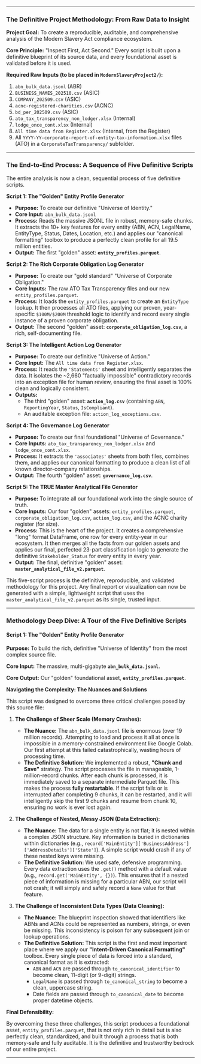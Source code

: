 
---

### **The Definitive Project Methodology: From Raw Data to Insight**

**Project Goal:** To create a reproducible, auditable, and comprehensive analysis of the Modern Slavery Act compliance ecosystem.

**Core Principle:** "Inspect First, Act Second." Every script is built upon a definitive blueprint of its source data, and every foundational asset is validated before it is used.

**Required Raw Inputs (to be placed in `ModernSlaveryProject2/`):**
1.  `abn_bulk_data.jsonl` (ABR)
2.  `BUSINESS_NAMES_202510.csv` (ASIC)
3.  `COMPANY_202509.csv` (ASIC)
4.  `acnc-registered-charities.csv` (ACNC)
5.  `bd_per_202509.csv` (ASIC)
6.  `ato_tax_transparency_non_lodger.xlsx` (Internal)
7.  `lodge_once_cont.xlsx` (Internal)
8.  `All time data from Register.xlsx` (Internal, from the Register)
9.  All `YYYY-YY-corporate-report-of-entity-tax-information.xlsx` files (ATO) in a `CorporateTaxTransparency/` subfolder.

---

### **The End-to-End Process: A Sequence of Five Definitive Scripts**

The entire analysis is now a clean, sequential process of five definitive scripts.

**Script 1: The "Golden" Entity Profile Generator**
*   **Purpose:** To create our definitive "Universe of Identity."
*   **Core Input:** `abn_bulk_data.jsonl`
*   **Process:** Reads the massive JSONL file in robust, memory-safe chunks. It extracts the 10+ key features for every entity (ABN, ACN, LegalName, EntityType, Status, Dates, Location, etc.) and applies our "canonical formatting" toolbox to produce a perfectly clean profile for all 19.5 million entities.
*   **Output:** The first "golden" asset: **`entity_profiles.parquet`**.

**Script 2: The Rich Corporate Obligation Log Generator**
*   **Purpose:** To create our "gold standard" "Universe of Corporate Obligation."
*   **Core Inputs:** The raw ATO Tax Transparency files and our new `entity_profiles.parquet`.
*   **Process:** It loads the `entity_profiles.parquet` to create an `EntityType` lookup. It then processes all ATO files, applying our proven, year-specific `$100M/$200M` threshold logic to identify and record every single instance of a proven corporate obligation.
*   **Output:** The second "golden" asset: **`corporate_obligation_log.csv`**, a rich, self-documenting file.

**Script 3: The Intelligent Action Log Generator**
*   **Purpose:** To create our definitive "Universe of Action."
*   **Core Input:** The `All time data from Register.xlsx`.
*   **Process:** It reads the `'Statements'` sheet and intelligently separates the data. It isolates the ~2,660 "factually impossible" contradictory records into an exception file for human review, ensuring the final asset is 100% clean and logically consistent.
*   **Outputs:**
    *   The third "golden" asset: **`action_log.csv`** (containing `ABN`, `ReportingYear`, `Status`, `IsCompliant`).
    *   An auditable exception file: `action_log_exceptions.csv`.

**Script 4: The Governance Log Generator**
*   **Purpose:** To create our final foundational "Universe of Governance."
*   **Core Inputs:** `ato_tax_transparency_non_lodger.xlsx` and `lodge_once_cont.xlsx`.
*   **Process:** It extracts the `'associates'` sheets from both files, combines them, and applies our canonical formatting to produce a clean list of all known director-company relationships.
*   **Output:** The fourth "golden" asset: **`governance_log.csv`**.

**Script 5: The TRUE Master Analytical File Generator**
*   **Purpose:** To integrate all our foundational work into the single source of truth.
*   **Core Inputs:** Our four "golden" assets: `entity_profiles.parquet`, `corporate_obligation_log.csv`, `action_log.csv`, and the ACNC charity register (for size).
*   **Process:** This is the heart of the project. It creates a comprehensive "long" format DataFrame, one row for every entity-year in our ecosystem. It then merges all the facts from our golden assets and applies our final, perfected 23-part classification logic to generate the definitive `Stakeholder_Status` for every entity in every year.
*   **Output:** The final, definitive "golden" asset: **`master_analytical_file_v2.parquet`**.

This five-script process is the definitive, reproducible, and validated methodology for this project. Any final report or visualization can now be generated with a simple, lightweight script that uses the `master_analytical_file_v2.parquet` as its single, trusted input.

---

### **Methodology Deep Dive: A Tour of the Five Definitive Scripts**

#### **Script 1: The "Golden" Entity Profile Generator**

**Purpose:** To build the rich, definitive "Universe of Identity" from the most complex source file.

**Core Input:** The massive, multi-gigabyte **`abn_bulk_data.jsonl`**.

**Core Output:** Our "golden" foundational asset, **`entity_profiles.parquet`**.

**Navigating the Complexity: The Nuances and Solutions**

This script was designed to overcome three critical challenges posed by this source file:

1.  **The Challenge of Sheer Scale (Memory Crashes):**
    *   **The Nuance:** The `abn_bulk_data.jsonl` file is enormous (over 19 million records). Attempting to load and process it all at once is impossible in a memory-constrained environment like Google Colab. Our first attempt at this failed catastrophically, wasting hours of processing time.
    *   **The Definitive Solution:** We implemented a robust, **"Chunk and Save"** strategy. The script processes the file in manageable, 1-million-record chunks. After each chunk is processed, it is immediately saved to a separate intermediate Parquet file. This makes the process **fully restartable**. If the script fails or is interrupted after completing 9 chunks, it can be restarted, and it will intelligently skip the first 9 chunks and resume from chunk 10, ensuring no work is ever lost again.

2.  **The Challenge of Nested, Messy JSON (Data Extraction):**
    *   **The Nuance:** The data for a single entity is not flat; it is nested within a complex JSON structure. Key information is buried in dictionaries within dictionaries (e.g., `record['MainEntity']['BusinessAddress']['AddressDetails']['State']`). A simple script would crash if any of these nested keys were missing.
    *   **The Definitive Solution:** We used safe, defensive programming. Every data extraction uses the `.get()` method with a default value (e.g., `record.get('MainEntity', {})`). This ensures that if a nested piece of information is missing for a particular ABN, our script will not crash; it will simply and safely record a `None` value for that feature.

3.  **The Challenge of Inconsistent Data Types (Data Cleaning):**
    *   **The Nuance:** The blueprint inspection showed that identifiers like ABNs and ACNs could be represented as numbers, strings, or even be missing. This inconsistency is poison for any subsequent join or lookup operations.
    *   **The Definitive Solution:** This script is the first and most important place where we apply our **"Intent-Driven Canonical Formatting"** toolbox. Every single piece of data is forced into a standard, canonical format as it is extracted:
        *   `ABN` and `ACN` are passed through `to_canonical_identifier` to become clean, 11-digit (or 9-digit) strings.
        *   `LegalName` is passed through `to_canonical_string` to become a clean, uppercase string.
        *   Date fields are passed through `to_canonical_date` to become proper datetime objects.

**Final Defensibility:**

By overcoming these three challenges, this script produces a foundational asset, `entity_profiles.parquet`, that is not only rich in detail but is also perfectly clean, standardized, and built through a process that is both memory-safe and fully auditable. It is the definitive and trustworthy bedrock of our entire project.

---



